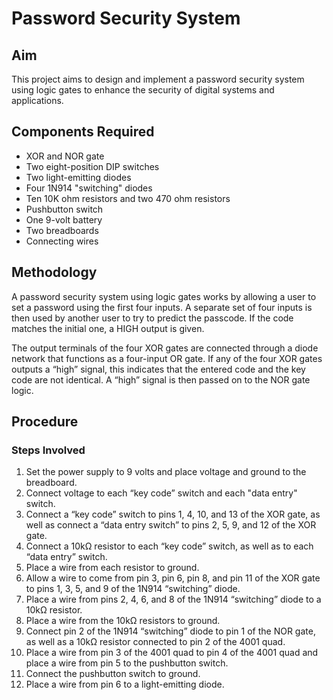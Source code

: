 # Password Security System

## Aim
This project aims to design and implement a password security system using logic gates to enhance the security of digital systems and applications.

## Components Required
- XOR and NOR gate
- Two eight-position DIP switches
- Two light-emitting diodes
- Four 1N914 "switching" diodes
- Ten 10K ohm resistors and two 470 ohm resistors
- Pushbutton switch
- One 9-volt battery
- Two breadboards
- Connecting wires

## Methodology
A password security system using logic gates works by allowing a user to set a password using the first four inputs. A separate set of four inputs is then used by another user to try to predict the passcode. If the code matches the initial one, a HIGH output is given.

The output terminals of the four XOR gates are connected through a diode network that functions as a four-input OR gate. If any of the four XOR gates outputs a “high” signal, this indicates that the entered code and the key code are not identical. A “high” signal is then passed on to the NOR gate logic.

## Procedure
### Steps Involved
1. Set the power supply to 9 volts and place voltage and ground to the breadboard.
2. Connect voltage to each “key code” switch and each "data entry" switch.
3. Connect a “key code” switch to pins 1, 4, 10, and 13 of the XOR gate, as well as connect a “data entry switch” to pins 2, 5, 9, and 12 of the XOR gate.
4. Connect a 10kΩ resistor to each “key code” switch, as well as to each “data entry” switch.
5. Place a wire from each resistor to ground.
6. Allow a wire to come from pin 3, pin 6, pin 8, and pin 11 of the XOR gate to pins 1, 3, 5, and 9 of the 1N914 “switching” diode.
7. Place a wire from pins 2, 4, 6, and 8 of the 1N914 “switching” diode to a 10kΩ resistor.
8. Place a wire from the 10kΩ resistors to ground.
9. Connect pin 2 of the 1N914 “switching” diode to pin 1 of the NOR gate, as well as a 10kΩ resistor connected to pin 2 of the 4001 quad.
10. Place a wire from pin 3 of the 4001 quad to pin 4 of the 4001 quad and place a wire from pin 5 to the pushbutton switch.
11. Connect the pushbutton switch to ground.
12. Place a wire from pin 6 to a light-emitting diode.
